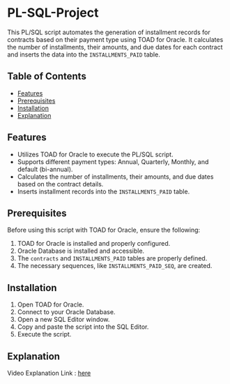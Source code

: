 # PL-SQL-Project

This PL/SQL script automates the generation of installment records for contracts based on their payment type using TOAD for Oracle. It calculates the number of installments, their amounts, and due dates for each contract and inserts the data into the `INSTALLMENTS_PAID` table.

## Table of Contents

- [Features](#features)
- [Prerequisites](#prerequisites)
- [Installation](#installation)
- [Explanation](#Explanation)

## Features

- Utilizes TOAD for Oracle to execute the PL/SQL script.
- Supports different payment types: Annual, Quarterly, Monthly, and default (bi-annual).
- Calculates the number of installments, their amounts, and due dates based on the contract details.
- Inserts installment records into the `INSTALLMENTS_PAID` table.

## Prerequisites

Before using this script with TOAD for Oracle, ensure the following:

1. TOAD for Oracle is installed and properly configured.
2. Oracle Database is installed and accessible.
3. The `contracts` and `INSTALLMENTS_PAID` tables are properly defined.
4. The necessary sequences, like `INSTALLMENTS_PAID_SEQ`, are created.

## Installation

1. Open TOAD for Oracle.
2. Connect to your Oracle Database.
3. Open a new SQL Editor window.
4. Copy and paste the script into the SQL Editor.
5. Execute the script.

## Explanation
Video Explanation Link : [here](https://drive.google.com/file/d/1jEO_8sh8dZcDLXZNPn2e22GX9gOGoqvs/view?usp=drive_link)
